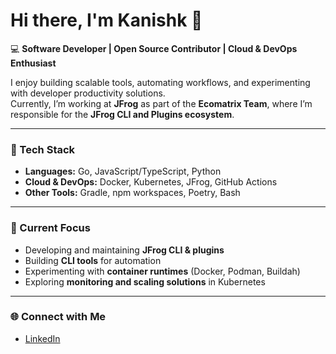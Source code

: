 # Hi there, I'm Kanishk 👋  

💻 **Software Developer | Open Source Contributor | Cloud & DevOps Enthusiast**  

I enjoy building scalable tools, automating workflows, and experimenting with developer productivity solutions.  
Currently, I’m working at **JFrog** as part of the **Ecomatrix Team**, where I’m responsible for the **JFrog CLI and Plugins ecosystem**.  

---

### 🔧 Tech Stack
- **Languages:** Go, JavaScript/TypeScript, Python  
- **Cloud & DevOps:** Docker, Kubernetes, JFrog, GitHub Actions  
- **Other Tools:** Gradle, npm workspaces, Poetry, Bash  

---

### 📌 Current Focus
- Developing and maintaining **JFrog CLI & plugins**  
- Building **CLI tools** for automation  
- Experimenting with **container runtimes** (Docker, Podman, Buildah)  
- Exploring **monitoring and scaling solutions** in Kubernetes  

---

### 🌐 Connect with Me
- [LinkedIn](https://linkedin.com/in/kanishkgupta221)  
